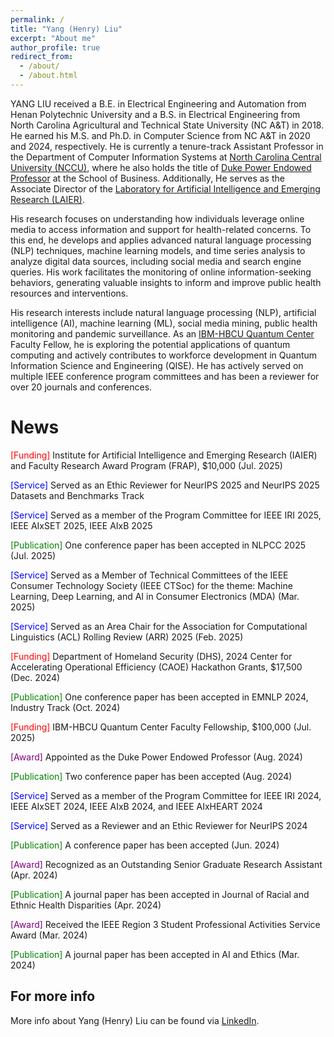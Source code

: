 ```yaml
---
permalink: /
title: "Yang (Henry) Liu"
excerpt: "About me"
author_profile: true
redirect_from: 
  - /about/
  - /about.html
---
```

YANG LIU received a B.E. in Electrical Engineering and Automation from Henan Polytechnic University and a B.S. in Electrical Engineering from North Carolina Agricultural and Technical State University (NC A&T) in 2018. He earned his M.S. and Ph.D. in Computer Science from NC A&T in 2020 and 2024, respectively. He is currently a tenure-track Assistant Professor in the Department of Computer Information Systems at [North Carolina Central University (NCCU)](https://www.nccu.edu/employee/yliu8), where he also holds the title of [Duke Power Endowed Professor](https://www.nccu.edu/news/nccu-appoints-dr-yang-liu-assistant-professor-computer-information-systems) at the School of Business. Additionally, He serves as the Associate Director of the [Laboratory for Artificial Intelligence and Emerging Research (LAIER)](https://www.nccu.edu/slis/laboratory-artificial-intelligence-emerging-research-laier).

His research focuses on understanding how individuals leverage online media to access information and support for health-related concerns. To this end, he develops and applies advanced natural language processing (NLP) techniques, machine learning models, and time series analysis to analyze digital data sources, including social media and search engine queries. His work facilitates the monitoring of online information-seeking behaviors, generating valuable insights to inform and improve public health resources and interventions.

His research interests include natural language processing (NLP), artificial intelligence (AI), machine learning (ML), social media mining, public health monitoring and pandemic surveillance. As an [IBM-HBCU Quantum Center](https://www.hbcuquantumcenter.org/) Faculty Fellow, he is exploring the potential applications of quantum computing and actively contributes to workforce development in Quantum Information Science and Engineering (QISE). He has actively served on multiple IEEE conference program committees and has been a reviewer for over 20 journals and conferences.

News
======
<html>
<head>
    <style>
        .service {
            color: blue;
        }
        .award {
            color: purple;
        }
      .publication {
            color: green;
        }
      .funding {
            color: red;
        }
    </style>
</head>
<body>
<p> <span class="funding">[Funding]</span> Institute for Artificial Intelligence and Emerging Research (IAIER) and Faculty Research Award Program (FRAP), $10,000 (Jul. 2025)</p>
<p> <span class="service">[Service]</span> Served as an Ethic Reviewer for NeurIPS 2025 and NeurIPS 2025 Datasets and Benchmarks Track</p>
<p> <span class="service">[Service]</span> Served as a member of the Program Committee for IEEE IRI 2025, IEEE AIxSET 2025, IEEE AIxB 2025</p>
<p> <span class="publication">[Publication]</span> One conference paper has been accepted in NLPCC 2025 (Jul. 2025)</p>
<p> <span class="service">[Service]</span> Served as a Member of Technical Committees of the IEEE Consumer Technology Society (IEEE CTSoc) for the theme: Machine Learning, Deep Learning, and AI in Consumer Electronics (MDA) (Mar. 2025)</p>
<p> <span class="service">[Service]</span> Served as an Area Chair for the Association for Computational Linguistics (ACL) Rolling Review (ARR) 2025 (Feb. 2025)</p>
<p> <span class="funding">[Funding]</span> Department of Homeland Security (DHS), 2024 Center for Accelerating Operational Efficiency (CAOE) Hackathon Grants, $17,500 (Dec. 2024)</p>
<p> <span class="publication">[Publication]</span> One conference paper has been accepted in EMNLP 2024, Industry Track (Oct. 2024)</p>
<p> <span class="funding">[Funding]</span> IBM-HBCU Quantum Center Faculty Fellowship, $100,000 (Jul. 2025)</p>
<p> <span class="award">[Award]</span> Appointed as the Duke Power Endowed Professor (Aug. 2024)</p>
<p> <span class="publication">[Publication]</span> Two conference paper has been accepted (Aug. 2024)</p>
<p> <span class="service">[Service]</span> Served as a member of the Program Committee for IEEE IRI 2024, IEEE AIxSET 2024, IEEE AIxB 2024, and IEEE AIxHEART 2024</p>
<p> <span class="service">[Service]</span> Served as a Reviewer and an Ethic Reviewer for NeurIPS 2024</p>
<p> <span class="publication">[Publication]</span> A conference paper has been accepted (Jun. 2024)</p>
<p> <span class="award">[Award]</span> Recognized as an Outstanding Senior Graduate Research Assistant (Apr. 2024)</p>
<p> <span class="publication">[Publication]</span> A journal paper has been accepted in Journal of Racial and Ethnic Health Disparities (Apr. 2024)</p>
<p> <span class="award">[Award]</span> Received the IEEE Region 3 Student Professional Activities Service Award (Mar. 2024)</p>
<p> <span class="publication">[Publication]</span> A journal paper has been accepted in AI and Ethics (Mar. 2024)</p>

</body>
</html>


For more info
------
More info about Yang (Henry) Liu can be found via [LinkedIn](https://www.linkedin.com/in/yang-liu-575673185/). 
 
